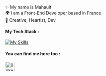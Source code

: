   

✨ My name is Mahault  
🌍 I am a Front-End Developer based in France  
💜 Creative, Heartist, Dev 

#### My Tech Stack :
[![My Skills](https://skillicons.dev/icons?i=react,js,html,css)](https://skillicons.dev)  


#### You can find me here too :
[<img src='https://upload.wikimedia.org/wikipedia/commons/8/81/LinkedIn_icon.svg' alt='linkedin' height='30'>](https://www.linkedin.com/in/mahault-andria/)  

<!--
**mahaultA/mahaultA** is a ✨ _special_ ✨ repository because its `README.md` (this file) appears on your GitHub profile.

Here are some ideas to get you started:

- 🔭 I’m currently working on ...
- 🌱 I’m currently learning ...
- 👯 I’m looking to collaborate on ...
- 🤔 I’m looking for help with ...
- 💬 Ask me about ...
- 📫 How to reach me: ...
- 😄 Pronouns: ...
- ⚡ Fun fact: ...
-->

